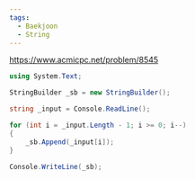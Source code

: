 ```yaml
---
tags:
  - Baekjoon
  - String
---
```

https://www.acmicpc.net/problem/8545
```C#
using System.Text;

StringBuilder _sb = new StringBuilder();

string _input = Console.ReadLine();

for (int i = _input.Length - 1; i >= 0; i--)
{
    _sb.Append(_input[i]);
}

Console.WriteLine(_sb);
```